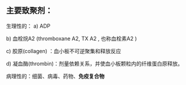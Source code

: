 ## 主要致聚剂：

生理性的：
a) ADP

b) 血栓烷A2 (thromboxane A2, TX A2 , 也称血栓素A2 )

c) 胶原(collagen) ：血小板不可逆聚集和释放反应

d) 凝血酶(thrombin)：剂量依赖关系，并使血小板颗粒内的纤维蛋白原释放。


病理性的：细菌、病毒、药物、**免疫复合物**
